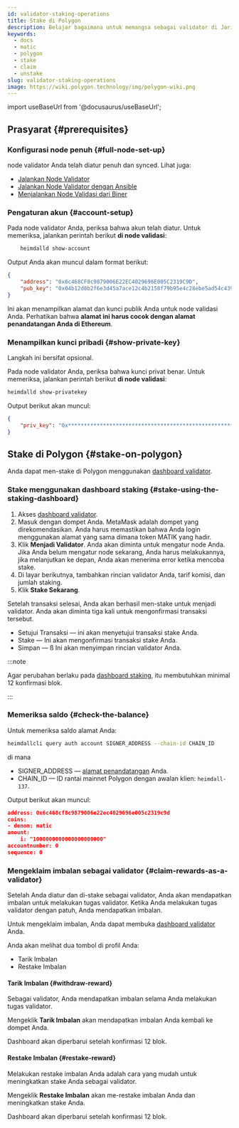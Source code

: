 ```yaml
---
id: validator-staking-operations
title: Stake di Polygon
description: Belajar bagaimana untuk memangsa sebagai validator di Jaringan Polygon
keywords:
  - docs
  - matic
  - polygon
  - stake
  - claim
  - unstake
slug: validator-staking-operations
image: https://wiki.polygon.technology/img/polygon-wiki.png
---
```

import useBaseUrl from '@docusaurus/useBaseUrl';

## Prasyarat {#prerequisites}

### Konfigurasi node penuh {#full-node-set-up}

node validator Anda telah diatur penuh dan synced. Lihat juga:

* [Jalankan Node Validator](run-validator.md)
* [Jalankan Node Validator dengan Ansible](run-validator-ansible.md)
* [Menjalankan Node Validasi dari Biner](run-validator-binaries.md)

### Pengaturan akun {#account-setup}

Pada node validator Anda, periksa bahwa akun telah diatur. Untuk memeriksa, jalankan perintah berikut **di node validasi**:

```sh
    heimdalld show-account
```

Output Anda akan muncul dalam format berikut:

```json
{
    "address": "0x6c468CF8c9879006E22EC4029696E005C2319C9D",
    "pub_key": "0x04b12d8b2f6e3d45a7ace12c4b2158f79b95e4c28ebe5ad54c439be9431d7fc9dc1164210bf6a5c3b8523528b931e772c86a307e8cff4b725e6b4a77d21417bf19"
}
```

Ini akan menampilkan alamat dan kunci publik Anda untuk node validasi Anda. Perhatikan bahwa **alamat ini harus cocok dengan alamat penandatangan Anda di Ethereum**.

### Menampilkan kunci pribadi {#show-private-key}

Langkah ini bersifat opsional.

Pada node validator Anda, periksa bahwa kunci privat benar. Untuk memeriksa, jalankan perintah berikut **di node validasi**:

```sh
heimdalld show-privatekey
```

Output berikut akan muncul:

```json
{
    "priv_key": "0x********************************************************"
}
```

## Stake di Polygon {#stake-on-polygon}

Anda dapat men-stake di Polygon menggunakan [dashboard validator](https://staking.polygon.technology/validators/).

### Stake menggunakan dashboard staking {#stake-using-the-staking-dashboard}

1. Akses [dashboard validator](https://staking.polygon.technology/validators/).
2. Masuk dengan dompet Anda. MetaMask adalah dompet yang direkomendasikan. Anda harus memastikan bahwa Anda login menggunakan alamat yang sama dimana token MATIK yang hadir.
3. Klik **Menjadi Validator**. Anda akan diminta untuk mengatur node Anda. Jika Anda belum mengatur node sekarang, Anda harus melakukannya, jika melanjutkan ke depan, Anda akan menerima error ketika mencoba stake.
4. Di layar berikutnya, tambahkan rincian validator Anda, tarif komisi, dan jumlah staking.
5. Klik **Stake Sekarang**.

Setelah transaksi selesai, Anda akan berhasil men-stake untuk menjadi validator. Anda akan diminta tiga kali untuk mengonfirmasi transaksi tersebut.

* Setujui Transaksi — ini akan menyetujui transaksi stake Anda.
* Stake — Ini akan mengonfirmasi transaksi stake Anda.
* Simpan — ß Ini akan menyimpan rincian validator Anda.

:::note

Agar perubahan berlaku pada [dashboard staking](https://staking.polygon.technology/account), itu membutuhkan minimal 12 konfirmasi blok.

:::

### Memeriksa saldo {#check-the-balance}

Untuk memeriksa saldo alamat Anda:

```sh
heimdallcli query auth account SIGNER_ADDRESS --chain-id CHAIN_ID
```

di mana

* SIGNER_ADDRESS — [alamat penandatangan](/docs/maintain/glossary.md#validator) Anda.
* CHAIN_ID — ID rantai mainnet Polygon dengan awalan klien: `heimdall-137`.

Output berikut akan muncul:

```json
address: 0x6c468cf8c9879006e22ec4029696e005c2319c9d
coins:
- denom: matic
amount:
    i: "1000000000000000000000"
accountnumber: 0
sequence: 0
```

### Mengeklaim imbalan sebagai validator {#claim-rewards-as-a-validator}

Setelah Anda diatur dan di-stake sebagai validator, Anda akan mendapatkan imbalan untuk melakukan tugas validator. Ketika Anda melakukan tugas validator dengan patuh, Anda mendapatkan imbalan.

Untuk mengeklaim imbalan, Anda dapat membuka [dashboard validator](https://staking.polygon.technology/account) Anda.

Anda akan melihat dua tombol di profil Anda:

* Tarik Imbalan
* Restake Imbalan

#### Tarik Imbalan {#withdraw-reward}

Sebagai validator, Anda mendapatkan imbalan selama Anda melakukan tugas validator.

Mengeklik **Tarik Imbalan** akan mendapatkan imbalan Anda kembali ke dompet Anda.

Dashboard akan diperbarui setelah konfirmasi 12 blok.

#### Restake Imbalan {#restake-reward}

Melakukan restake imbalan Anda adalah cara yang mudah untuk meningkatkan stake Anda sebagai validator.

Mengeklik **Restake Imbalan** akan me-restake imbalan Anda dan meningkatkan stake Anda.

Dashboard akan diperbarui setelah konfirmasi 12 blok.
